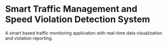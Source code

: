 # Smart Traffic Management and Speed Violation Detection System

A smart based traffic monitoring application with real-time data visualization and violation reporting.



